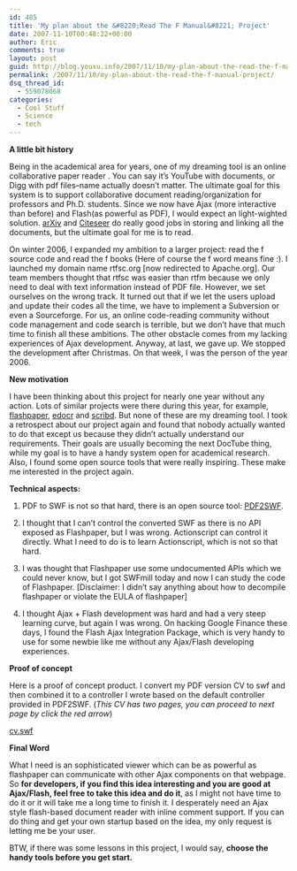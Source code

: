 ```yaml
---
id: 485
title: 'My plan about the &#8220;Read The F Manual&#8221; Project'
date: 2007-11-10T00:48:22+00:00
author: Eric
comments: true
layout: post
guid: http://blog.youxu.info/2007/11/10/my-plan-about-the-read-the-f-manual-project/
permalink: /2007/11/10/my-plan-about-the-read-the-f-manual-project/
dsq_thread_id:
  - 559078068
categories:
  - Cool Stuff
  - Science
  - tech
---
```

[](http://blog.youxu.info/wp-content/uploads/2007/11/cv.swf "cv.swf")**A little bit history**

Being in the academical area for years, one of my dreaming tool is an online collaborative paper reader . You can say it&#8217;s YouTube with documents, or Digg with pdf files&#8211;name actually doesn&#8217;t matter. The ultimate goal for this system is to support collaborative document reading/organization for professors and Ph.D. students. Since we now have Ajax (more interactive than before) and Flash(as powerful as PDF), I would expect an light-wighted solution. [arXiv](http://arxiv.org/) and [Citeseer](http://citeseer.ist.psu.edu/) do really good jobs in storing and linking all the documents, but the ultimate goal for me is to read.

On winter 2006, I expanded my ambition to a larger project: read the f source code and read the f books (Here of course the f word means fine :). I launched my domain name rtfsc.org [now redirected to Apache.org]. Our team members thought that rtfsc was easier than rtfm because we only need to deal with text information instead of PDF file. However, we set ourselves on the wrong track. It turned out that if we let the users upload and update their codes all the time, we have to implement a Subversion or even a Sourceforge. For us, an online code-reading community without code management and code search is terrible, but we don&#8217;t have that much time to finish all these ambitions. The other obstacle comes from my lacking experiences of Ajax development. Anyway, at last, we gave up. We stopped the development after Christmas. On that week, I was the person of the year 2006.

**New motivation** 

I have been thinking about this project for nearly one year without any action. Lots of similar projects were there during this year, for example, [flashpaper](http://www.adobe.com/products/flashpaper/), [edocr](http://www.edocr.com/) and [scribd](http://www.scribd.com/). But none of these are my dreaming tool. I took a retrospect about our project again and found that nobody actually wanted to do that except us because they didn&#8217;t actually understand our requirements. Their goals are usually becoming the next DocTube thing, while my goal is to have a handy system open for academical research. Also, I found some open source tools that were really inspiring. These make me interested in the project again.

**Technical aspects:**

1. PDF to SWF is not so that hard, there is an open source tool: [PDF2SWF](http://www.swftools.org/).

2. I thought that I can&#8217;t control the converted SWF as there is no API exposed as Flashpaper, but I was wrong. Actionscript can control it directly. What I need to do is to learn Actionscript, which is not so that hard.

3. I was thought that Flashpaper use some undocumented APIs which we could never know, but I got SWFmill today and now I can study the code of Flashpaper. [Disclaimer: I didn&#8217;t say anything about how to decompile flashpaper or violate the EULA of flashpaper]

4. I thought Ajax + Flash development was hard and had a very steep learning curve, but again I was wrong. On hacking Google Finance these days, I found the Flash Ajax Integration Package, which is very handy to use for some newbie like me without any Ajax/Flash developing experiences.

**Proof of concept** 

Here is a proof of concept product. I convert my PDF version CV to swf and then combined it to a controller I wrote based on the default controller provided in PDF2SWF. (_This CV has two pages, you can proceed to next page by click the red arrow_)

[cv.swf](http://blog.youxu.info/wp-content/uploads/2007/11/cv.swf "cv.swf")

**Final Word**

What I need is an sophisticated viewer which can be as powerful as flashpaper can communicate with other Ajax components on that webpage. So **for developers, if you find this idea interesting and you are good at Ajax/Flash, feel free to take this idea and do it**, as I might not have time to do it or it will take me a long time to finish it. I desperately need an Ajax style flash-based document reader with inline comment support. If you can do thing and get your own startup based on the idea, my only request is letting me be your user.

BTW, if there was some lessons in this project, I would say, **choose the handy tools before you get start.**